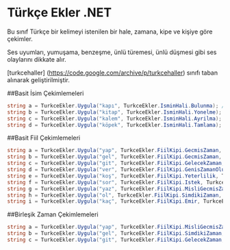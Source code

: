 # Türkçe Ekler .NET

Bu sınıf Türkçe bir kelimeyi istenilen bir hale, zamana, kipe ve kişiye göre çekimler.

Ses uyumları, yumuşama, benzeşme, ünlü türemesi, ünlü düşmesi gibi ses olaylarını dikkate alır.

[turkcehaller] (https://code.google.com/archive/p/turkcehaller) sınıfı taban alınarak geliştirilmiştir.

##Basit İsim Çekimlemeleri
```C#
string a = TurkceEkler.Uygula("kapı", TurkceEkler.IsminHali.Bulunma); // kapıda
string b = TurkceEkler.Uygula("kitap", TurkceEkler.IsminHali.Yonelme); // kitaba
string c = TurkceEkler.Uygula("kalem", TurkceEkler.IsminHali.Ayrilma); // kalemden
string d = TurkceEkler.Uygula("köpek", TurkceEkler.IsminHali.Tamlama); // köpeğin
```

##Basit Fiil Çekimlemeleri
```C#
string a = TurkceEkler.Uygula("yap", TurkceEkler.FiilKipi.GecmisZaman, TurkceEkler.Kisiler.BirinciTekil); // yaptım
string b = TurkceEkler.Uygula("gel", TurkceEkler.FiilKipi.GecmisZaman, TurkceEkler.Kisiler.UcuncuCogul); // geldik
string c = TurkceEkler.Uygula("git", TurkceEkler.FiilKipi.GelecekZaman, TurkceEkler.Kisiler.BirinciTekil); // gideceğim
string d = TurkceEkler.Uygula("ver", TurkceEkler.FiilKipi.GenisZamanOlumsuz, TurkceEkler.Kisiler.IkinciTekil); // yapmazsın
string e = TurkceEkler.Uygula("koş", TurkceEkler.FiilKipi.Yeterlilik, TurkceEkler.Kisiler.UcuncuCogul); // koşabilirler
string f = TurkceEkler.Uygula("sor", TurkceEkler.FiilKipi.Istek, TurkceEkler.Kisiler.IkinciTekil); // sorsan
string g = TurkceEkler.Uygula("yaz", TurkceEkler.FiilKipi.MisliGecmisZamanOlumsuz, TurkceEkler.Kisiler.UcuncuTekil); // yazmamış
string h = TurkceEkler.Uygula("ol", TurkceEkler.FiilKipi.SimdikiZaman, TurkceEkler.Kisiler.UcuncuCogul); // oluyoruz
string i = TurkceEkler.Uygula("kaç", TurkceEkler.FiilKipi.Emir, TurkceEkler.Kisiler.IkinciTekil); // kaçsın
```

##Birleşik Zaman Çekimlemeleri

```C#
string a = TurkceEkler.Uygula("yap", TurkceEkler.FiilKipi.MisliGecmisZaman, TurkceEkler.FiilKipi.GecmisZaman, TurkceEkler.Kisiler.BirinciTekil); // yapmıştım
string b = TurkceEkler.Uygula("gel", TurkceEkler.FiilKipi.SimdikiZaman, TurkceEkler.FiilKipi.MisliGecmisZaman, TurkceEkler.Kisiler.UcuncuCogul); // geliyormuşuz
string c = TurkceEkler.Uygula("git", TurkceEkler.FiilKipi.GelecekZaman, TurkceEkler.FiilKipi.GecmisZaman, TurkceEkler.Kisiler.BirinciTekil); // gidecektim
```
